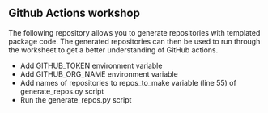 ## Github Actions workshop

The following repository allows you to generate repositories with templated package code. The generated repositories can then be used to run through the worksheet to get a better understanding of GitHub actions.

- Add GITHUB_TOKEN environment variable
- Add GITHUB_ORG_NAME environment variable
- Add names of repositories to repos_to_make variable (line 55) of generate_repos.oy script 
- Run the generate_repos.py script